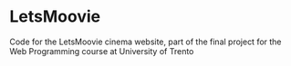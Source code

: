 # LetsMoovie

Code for the LetsMoovie cinema website, part of the final project for the Web Programming course at University of Trento
